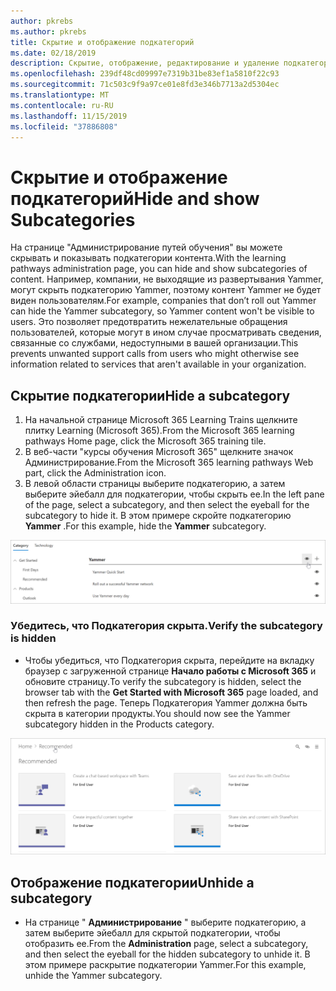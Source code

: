 ```yaml
---
author: pkrebs
ms.author: pkrebs
title: Скрытие и отображение подкатегорий
ms.date: 02/18/2019
description: Скрытие, отображение, редактирование и удаление подкатегорий
ms.openlocfilehash: 239df48cd09997e7319b31be83ef1a5810f22c93
ms.sourcegitcommit: 71c503c9f9a97ce01e8fd3e346b7713a2d5304ec
ms.translationtype: MT
ms.contentlocale: ru-RU
ms.lasthandoff: 11/15/2019
ms.locfileid: "37886808"
---
```

# <a name="hide-and-show-subcategories"></a><span data-ttu-id="c72a1-103">Скрытие и отображение подкатегорий</span><span class="sxs-lookup"><span data-stu-id="c72a1-103">Hide and show Subcategories</span></span>

<span data-ttu-id="c72a1-104">На странице "Администрирование путей обучения" вы можете скрывать и показывать подкатегории контента.</span><span class="sxs-lookup"><span data-stu-id="c72a1-104">With the learning pathways administration page, you can hide and show subcategories of content.</span></span> <span data-ttu-id="c72a1-105">Например, компании, не выходящие из развертывания Yammer, могут скрыть подкатегорию Yammer, поэтому контент Yammer не будет виден пользователям.</span><span class="sxs-lookup"><span data-stu-id="c72a1-105">For example, companies that don’t roll out Yammer can hide the Yammer subcategory, so Yammer content won't be visible to users.</span></span> <span data-ttu-id="c72a1-106">Это позволяет предотвратить нежелательные обращения пользователей, которые могут в ином случае просматривать сведения, связанные со службами, недоступными в вашей организации.</span><span class="sxs-lookup"><span data-stu-id="c72a1-106">This prevents unwanted support calls from users who might otherwise see information related to services that aren't available in your organization.</span></span>

## <a name="hide-a-subcategory"></a><span data-ttu-id="c72a1-107">Скрытие подкатегории</span><span class="sxs-lookup"><span data-stu-id="c72a1-107">Hide a subcategory</span></span> 

1. <span data-ttu-id="c72a1-108">На начальной странице Microsoft 365 Learning Trains щелкните плитку Learning (Microsoft 365).</span><span class="sxs-lookup"><span data-stu-id="c72a1-108">From the Microsoft 365 learning pathways Home page, click the Microsoft 365 training tile.</span></span>
2. <span data-ttu-id="c72a1-109">В веб-части "курсы обучения Microsoft 365" щелкните значок Администрирование.</span><span class="sxs-lookup"><span data-stu-id="c72a1-109">From the Microsoft 365 learning pathways Web part, click the Administration icon.</span></span> 
3. <span data-ttu-id="c72a1-110">В левой области страницы выберите подкатегорию, а затем выберите эйебалл для подкатегории, чтобы скрыть ее.</span><span class="sxs-lookup"><span data-stu-id="c72a1-110">In the left pane of the page, select a subcategory, and then select the eyeball for the subcategory to hide it.</span></span> <span data-ttu-id="c72a1-111">В этом примере скройте подкатегорию **Yammer** .</span><span class="sxs-lookup"><span data-stu-id="c72a1-111">For this example, hide the **Yammer** subcategory.</span></span>  

![кг-хидесубкат. png](media/cg-hidesubcat.png)

### <a name="verify-the-subcategory-is-hidden"></a><span data-ttu-id="c72a1-113">Убедитесь, что Подкатегория скрыта.</span><span class="sxs-lookup"><span data-stu-id="c72a1-113">Verify the subcategory is hidden</span></span>
- <span data-ttu-id="c72a1-114">Чтобы убедиться, что Подкатегория скрыта, перейдите на вкладку браузер с загруженной странице **Начало работы с Microsoft 365** и обновите страницу.</span><span class="sxs-lookup"><span data-stu-id="c72a1-114">To verify the subcategory is hidden, select the browser tab with the **Get Started with Microsoft 365** page loaded, and then refresh the page.</span></span> <span data-ttu-id="c72a1-115">Теперь Подкатегория Yammer должна быть скрыта в категории продукты.</span><span class="sxs-lookup"><span data-stu-id="c72a1-115">You should now see the Yammer subcategory hidden in the Products category.</span></span> 

![кг-хидесубкатрефреш. png](media/cg-hidesubcatrefresh.png)

## <a name="unhide-a-subcategory"></a><span data-ttu-id="c72a1-117">Отображение подкатегории</span><span class="sxs-lookup"><span data-stu-id="c72a1-117">Unhide a subcategory</span></span> 

- <span data-ttu-id="c72a1-118">На странице " **Администрирование** " выберите подкатегорию, а затем выберите эйебалл для скрытой подкатегории, чтобы отобразить ее.</span><span class="sxs-lookup"><span data-stu-id="c72a1-118">From the **Administration** page, select a subcategory, and then select the eyeball for the hidden subcategory to unhide it.</span></span> <span data-ttu-id="c72a1-119">В этом примере раскрытие подкатегории Yammer.</span><span class="sxs-lookup"><span data-stu-id="c72a1-119">For this example, unhide the Yammer subcategory.</span></span>